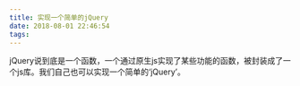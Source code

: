 ```yaml
---
title: 实现一个简单的jQuery
date: 2018-08-01 22:46:54
tags:
---
```

jQuery说到底是一个函数，一个通过原生js实现了某些功能的函数，被封装成了一个js库。我们自己也可以实现一个简单的‘jQuery’。